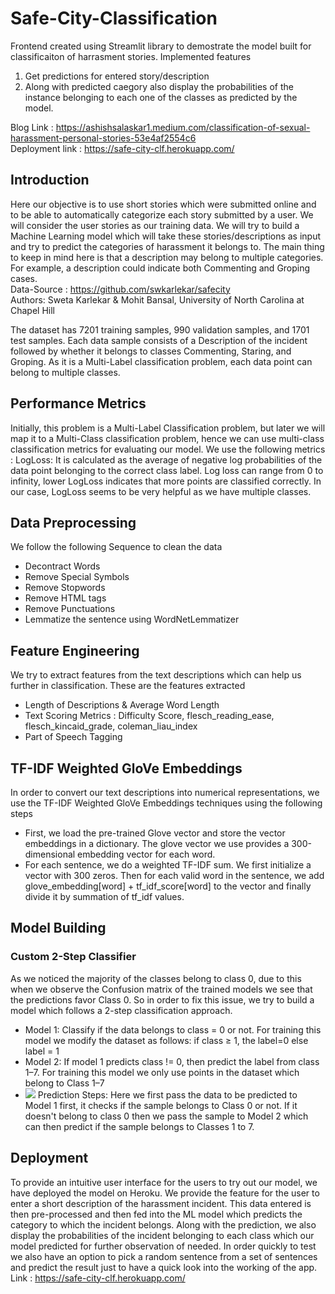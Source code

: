 # Safe-City-Classification
Frontend created using Streamlit library to demostrate the model built for classificaiton of harrasment stories.
Implemented features
1. Get predictions for entered story/description
2. Along with predicted caegory also display the probabilities of the instance belonging to each one of the classes as predicted by the model.

Blog Link : https://ashishsalaskar1.medium.com/classification-of-sexual-harassment-personal-stories-53e4af2554c6 <br>
Deployment link : https://safe-city-clf.herokuapp.com/

## Introduction
Here our objective is to use short stories which were submitted online and to be able to automatically categorize each story submitted by a user. We will consider the user stories as our training data. We will try to build a Machine Learning model which will take these stories/descriptions as input and try to predict the categories of harassment it belongs to. The main thing to keep in mind here is that a description may belong to multiple categories. For example, a description could indicate both Commenting and Groping cases.<br>
Data-Source : https://github.com/swkarlekar/safecity <br>
Authors: Sweta Karlekar & Mohit Bansal, University of North Carolina at Chapel Hill

The dataset has 7201 training samples, 990 validation samples, and 1701 test samples. Each data sample consists of a Description of the incident followed by whether it belongs to classes Commenting, Staring, and Groping. As it is a Multi-Label classification problem, each data point can belong to multiple classes.

## Performance Metrics
Initially, this problem is a Multi-Label Classification problem, but later we will map it to a Multi-Class classification problem, hence we can use multi-class classification metrics for evaluating our model. We use the following metrics :
LogLoss: It is calculated as the average of negative log probabilities of the data point belonging to the correct class label. Log loss can range from 0 to infinity, lower LogLoss indicates that more points are classified correctly. In our case, LogLoss seems to be very helpful as we have multiple classes.

## Data Preprocessing
We follow the following Sequence to clean the data
- Decontract Words
- Remove Special Symbols
- Remove Stopwords
- Remove HTML tags
- Remove Punctuations
- Lemmatize the sentence using WordNetLemmatizer

## Feature Engineering
We try to extract features from the text descriptions which can help us further in classification. These are the features extracted
- Length of Descriptions & Average Word Length
- Text Scoring Metrics : Difficulty Score, flesch_reading_ease, flesch_kincaid_grade, coleman_liau_index
- Part of Speech Tagging

## TF-IDF Weighted GloVe Embeddings
In order to convert our text descriptions into numerical representations, we use the TF-IDF Weighted GloVe Embeddings techniques using the following steps
- First, we load the pre-trained Glove vector and store the vector embeddings in a dictionary. The glove vector we use provides a 300-dimensional embedding vector for each word.
- For each sentence, we do a weighted TF-IDF sum. We first initialize a vector with 300 zeros. Then for each valid word in the sentence, we add glove_embedding[word] + tf_idf_score[word] to the vector and finally divide it by summation of tf_idf values.

## Model Building
### Custom 2-Step Classifier
As we noticed the majority of the classes belong to class 0, due to this when we observe the Confusion matrix of the trained models we see that the predictions favor Class 0. So in order to fix this issue, we try to build a model which follows a 2-step classification approach.
- Model 1: Classify if the data belongs to class = 0 or not.
For training this model we modify the dataset as follows: if class ≥ 1, the label=0 else label = 1
- Model 2: If model 1 predicts class != 0, then predict the label from class 1–7. For training this model we only use points in the dataset which belong to Class 1–7
- ![](https://miro.medium.com/max/963/1*nR1g36AJvmqFmcmtKWbXqg.png)
Prediction Steps: Here we first pass the data to be predicted to Model 1 first, it checks if the sample belongs to Class 0 or not. If it doesn't belong to class 0 then we pass the sample to Model 2 which can then predict if the sample belongs to Classes 1 to 7.

## Deployment
To provide an intuitive user interface for the users to try out our model, we have deployed the model on Heroku. We provide the feature for the user to enter a short description of the harassment incident. This data entered is then pre-processed and then fed into the ML model which predicts the category to which the incident belongs. Along with the prediction, we also display the probabilities of the incident belonging to each class which our model predicted for further observation of needed. In order quickly to test we also have an option to pick a random sentence from a set of sentences and predict the result just to have a quick look into the working of the app.
Link : https://safe-city-clf.herokuapp.com/

